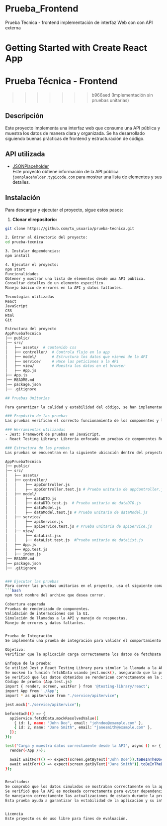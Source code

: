 

# Prueba_Frontend
Prueba Técnica - frontend implementación de interfaz Web con con API externa

# Getting Started with Create React App

# Prueba Técnica - Frontend 
>>>>>>> b966aed (Implementación sin pruebas unitarias)

## Descripción  
Este proyecto implementa una interfaz web que consume una API pública y muestra los datos de manera clara y organizada. Se ha desarrollado siguiendo buenas prácticas de frontend y estructuración de código.  

## API utilizada  
- [JSONPlaceholder](https://jsonplaceholder.typicode.com/)  
Este proyecto obtiene información de la API pública `jsonplaceholder.typicode.com` para mostrar una lista de elementos y sus detalles.  

## Instalación  
Para descargar y ejecutar el proyecto, sigue estos pasos:  

1. **Clonar el repositorio:**  
```bash
git clone https://github.com/tu_usuario/prueba-tecnica.git

2. Entrar al directorio del proyecto:
cd prueba-tecnica

3. Instalar dependencias:
npm install

4. Ejecutar el proyecto:
npm start
Funcionalidades
Obtener y mostrar una lista de elementos desde una API pública.
Consultar detalles de un elemento específico. 
Manejo básico de errores en la API y datos faltantes.

Tecnologías utilizadas
React
JavaScript
CSS
Html
Git

Estructura del proyecto
AppPruebaTecnica
│── public/
│── src/
│   ├── assets/  # contenido css
│   ├── controller/  # Controla flujo en la app
│   ├── model/       # Estructura los datos que vienen de la API
│   ├── service/     # Hace las peticiones a la APi
│   ├── view/        # Muestra los datos en el browser
│   ├── App.js
├── App.js
│── README.md
│── package.json
│── .gitignore

## Pruebas Unitarias

Para garantizar la calidad y estabilidad del código, se han implementado pruebas unitarias utilizando Jest y React Testing Library.

### Propósito de las pruebas  
Las pruebas verifican el correcto funcionamiento de los componentes y lógica del proyecto, asegurando que los datos se rendericen y manejen de manera adecuada.

### Herramientas utilizadas  
- Jest: Framework de pruebas en JavaScript.  
- React Testing Library: Librería enfocada en pruebas de componentes React de manera accesible y funcional.  

### Estructura de las pruebas  
Las pruebas se encuentran en la siguiente ubicación dentro del proyecto:  

AppPruebaTecnica
│── public/
│── src/
│   ├── assets/  
│   ├── controller/  
│   │    ├── appController.js
│   │    ├── appController.test.js # Prueba unitaria de appController.js
│   ├── model/  
│   │    ├── dataDTO.js
│   │    ├── dataDTO.test.js  # Prueba unitaria de dataDTO.js
│   │    ├── dataModel.js
│   │    ├── dataModel.test.js # Prueba unitaria de dataModel.js
│   ├── service/ 
│   │    ├── apiService.js
│   │    ├── apiService.test.js # Prueba unitaria de apiService.js   
│   ├── view/ 
│   │    ├── dataList.jsx
│   │    ├── dataList.test.js  #Prueba unitaria de dataList.js      
│   ├── App.js
│   ├── App.test.js
│   ├── index.js
│── README.md
│── package.json
│── .gitignore


### Ejecutar las pruebas  
Para correr las pruebas unitarias en el proyecto, usa el siguiente comando:  
```bash
npm test nombre del archivo que desea correr.

Cobertura esperada
Pruebas de renderizado de componentes. 
Validación de interacciones con la UI. 
Simulación de llamadas a la API y manejo de respuestas. 
Manejo de errores y datos faltantes.


Prueba de Integración
Se implementó una prueba de integración para validar el comportamiento de App.js al obtener y renderizar datos desde una API simulada.

Objetivo:
Verificar que la aplicación carga correctamente los datos de fetchData y los muestra en la interfaz de usuario.

Enfoque de la prueba:
Se utilizó Jest y React Testing Library para simular la llamada a la API.
Se mockeó la función fetchData usando jest.mock(), asegurando que la prueba no dependa de la API real.
Se verificó que los datos obtenidos se rendericen correctamente en la interfaz.
Código de prueba (App.test.js)
import { render, screen, waitFor } from '@testing-library/react';
import App from './App';
import * as apiService from "./service/apiService";

jest.mock("./service/apiService");

beforeEach(() => {
  apiService.fetchData.mockResolvedValue([
    { id: 1, name: "John Doe", email: "johndoe@example.com" },
    { id: 2, name: "Jane Smith", email: "janesmith@example.com" },
  ]);
});

test("Carga y muestra datos correctamente desde la API", async () => {
  render(<App />);

  await waitFor(() => expect(screen.getByText("John Doe")).toBeInTheDocument());
  await waitFor(() => expect(screen.getByText("Jane Smith")).toBeInTheDocument());
});


Resultados:
Se comprobó que los datos simulados se mostraban correctamente en la aplicación.
Se verificó que la API es mockeada correctamente para evitar dependencias externas.
Se manejaron correctamente las actualizaciones de estado durante la prueba.
Esta prueba ayuda a garantizar la estabilidad de la aplicación y su interacción con los datos de la API.


Licencia
Este proyecto es de uso libre para fines de evaluación.

